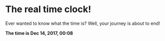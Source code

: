 # The real time clock!

Ever wanted to know what the time is? Well, your journey is about to end!

**The time is Dec 14, 2017, 00:08**